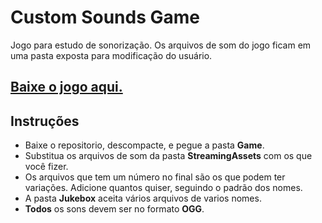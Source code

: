 # Custom Sounds Game
Jogo para estudo de sonorização. Os arquivos de som do jogo ficam em uma pasta exposta para modificação do usuário.

## [Baixe o jogo aqui.](https://github.com/Chrisdbhr/CustomSoundGame/blob/master/Game.zip)

## Instruções
- Baixe o repositorio, descompacte, e pegue a pasta **Game**.
- Substitua os arquivos de som da pasta **StreamingAssets** com os que você fizer.
- Os arquivos que tem um número no final são os que podem ter variações. Adicione quantos quiser, seguindo o padrão dos nomes.
- A pasta **Jukebox** aceita vários arquivos de varios nomes.
- **Todos** os sons devem ser no formato **OGG**.